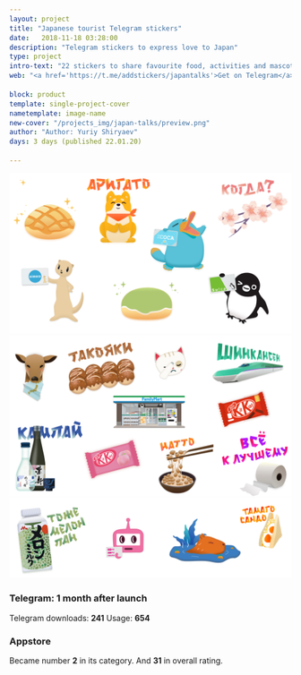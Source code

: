 ```yaml
---
layout: project
title: "Japanese tourist Telegram stickers"
date:   2018-11-18 03:28:00
description: "Telegram stickers to express love to Japan"
type: project
intro-text: "22 stickers to share favourite food, activities and mascots."
web: "<a href='https://t.me/addstickers/japantalks'>Get on Telegram</a> <a href='https://apps.apple.com/cz/app/melonpan/id1520175595?app=messages'>Get on AppStore</a>"

block: product
template: single-project-cover
nametemplate: image-name
new-cover: "/projects_img/japan-talks/preview.png"
author: "Author: Yuriy Shiryaev"
days: 3 days (published 22.01.20)

---
```


<span class="p1000">![Japan  tourist talks telegram stickers](/projects_img/japan-talks/stickers.png)</span>
<span class="p1000">![Japan  tourist talks telegram stickers](/projects_img/japan-talks/stickers2.png)</span>
<span class="p1000">![Japan  tourist talks telegram stickers](/projects_img/japan-talks/stickers3.png)</span>

### Telegram: 1 month after launch

Telegram downloads: **241**      Usage: **654**

### Appstore

Became number **2** in its category. And **31** in overall rating.